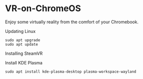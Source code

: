 # VR-on-ChromeOS
Enjoy some virtually reality from the comfort of your Chromebook.

Updating Linux

    sudo apt upgrade
    sudo apt update

Installing SteamVR

Install KDE Plasma

    sudo apt install kde-plasma-desktop plasma-workspace-wayland
